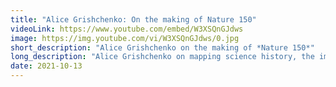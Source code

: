 ```yaml
---
title: "Alice Grishchenko: On the making of Nature 150"
videoLink: https://www.youtube.com/embed/W3XSQnGJdws
image: https://img.youtube.com/vi/W3XSQnGJdws/0.jpg
short_description: "Alice Grishchenko on the making of *Nature 150*"
long_description: "Alice Grishchenko on mapping science history, the importance of cross-disciplinary collaboration, and designing VR environments for pediatric care with [Little Seed’s Voxel Bay](https://littleseed.io/voxelbay/)."
date: 2021-10-13
---
```

